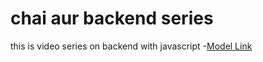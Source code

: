 # chai aur backend series

this is video series on backend with javascript
-[Model Link](https://app.eraser.io/workspace/YtPqZ1VogxGy1jzIDkzj)